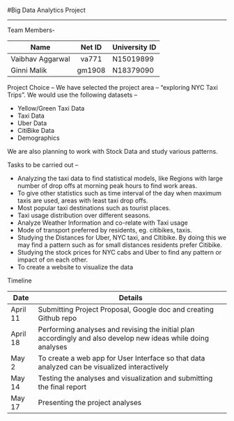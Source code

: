 
#Big Data Analytics Project
<hr/>

Team Members-

|Name                    |    Net ID    |  University ID|
|------------------------|:------------:|---------------|
|Vaibhav Aggarwal        |    va771     |  N15019899    |
|Ginni Malik             |    gm1908    |  N18379090    |


Project Choice –
We have selected the project area – “exploring NYC Taxi Trips”.
We would use the following datasets –

+	Yellow/Green Taxi Data
+	Taxi Data
+	Uber Data
+	CitiBike Data
+	Demographics

We are also planning to work with Stock Data and study various patterns.

Tasks to be carried out –

+	Analyzing the taxi data to find statistical models, like Regions with large number of drop offs at morning peak hours to find work areas.
+	To give other statistics such as time interval of the day when maximum taxis are used, areas with least taxi drop offs.
+	Most popular taxi destinations such as tourist places.
+	Taxi usage distribution over different seasons.
+	Analyze Weather Information and co-relate with Taxi usage
+	Mode of transport preferred by residents, eg. citibikes, taxis.
+	Studying the Distances for Uber, NYC taxi, and CItibike. By doing this we may find a pattern such as for small distances residents prefer Citibike.
+	Studying the stock prices for NYC cabs and Uber to find any pattern or impact of on each other.
+	To create a website to visualize the data


Timeline


|Date       | Details
|-----------|---------------------------------------------------------------------------------------------------------------
|April 11   | Submitting Project Proposal, Google doc and creating Github repo
|April 18   | Performing analyses and revising the initial plan accordingly and also develop new ideas while doing analyses
|May 2      | To create a web app for User Interface so that data analyzed can be visualized interactively
|May 14     | Testing the analyses and visualization and submitting the final report
|May 17     | Presenting the project analyses
